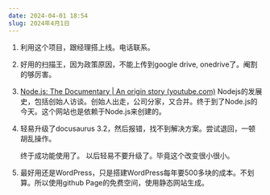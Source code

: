 ```yaml
---
date: 2024-04-01 18:54
slug: 2024年4月1日
---
```


1. 利用这个项目，跟经理搭上线。电话联系。

<!-- truncate -->

2. 好用的扫描王，因为政策原因，不能上传到google drive, onedrive了。阉割的够厉害。

3. [Node.js: The Documentary | An origin story (youtube.com)](https://www.youtube.com/watch?v=LB8KwiiUGy0)
   Nodejs的发展史，包括创始人访谈。创始人出走，公司分家，又合并。终于到了Node.js的今天。这个网站也是依赖于Node.js来创建的。

4. 轻易升级了docusaurus 3.2，然后报错，找不到解决方案。尝试退回，一顿胡乱操作。

   终于成功能使用了。
   以后轻易不要升级了。毕竟这个改变很小很小。

   

6. 最好用还是WordPress，只是搭建WordPress每年要500多块的成本。不划算。所以使用github Page的免费空间，使用静态网站生成。
